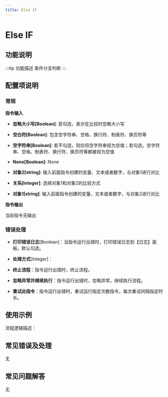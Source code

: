 ```yaml
---
title: Else IF
---
```


# Else IF

## 功能说明

:::tip 功能描述
条件分支判断
:::

## 配置项说明

### 常规

**指令输入**

- **忽略大小写[Boolean]**: 若勾选，表示在比较时忽略大小写

- **空白符[Boolean]**: 包含空字符串、空格、换行符、制表符、换页符等

- **空字符串[Boolean]**: 若不勾选，则仅将空字符串视为空值；若勾选，空字符串、空格、制表符、换行符、换页符等都被视为空值

- **None[Boolean]**: None

- **对象2[string]**: 输入前面指令创建的变量、文本或者数字，与对象1进行对比

- **关系[Integer]**: 选择对象1和对象2的比较方式

- **对象1[string]**: 输入前面指令创建的变量、文本或者数字，与对象2进行对比


**指令输出**

当前指令无输出

### 错误处理

- **打印错误日志**[Boolean]：当指令运行出错时，打印错误日志到【日志】面板。默认勾选。

- **处理方式**[Integer]：

 - **终止流程**：指令运行出错时，终止流程。

 - **忽略异常并继续执行**：指令运行出错时，忽略异常，继续执行流程。

 - **重试此指令**：指令运行出错时，重试运行指定次数指令，每次重试间隔指定时长。

## 使用示例

流程逻辑描述：

## 常见错误及处理

无

## 常见问题解答

无

